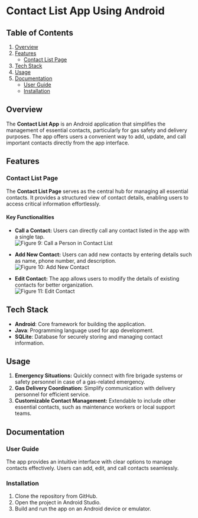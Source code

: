# Contact List App Using Android

## Table of Contents
1. [Overview](#overview)
2. [Features](#features)
   - [Contact List Page](#contact-list-page)
3. [Tech Stack](#tech-stack)
4. [Usage](#usage)
5. [Documentation](#documentation)
   - [User Guide](#user-guide)
   - [Installation](#installation)

## Overview
The **Contact List App** is an Android application that simplifies the management of essential contacts, particularly for gas safety and delivery purposes. The app offers users a convenient way to add, update, and call important contacts directly from the app interface.

## Features

### Contact List Page
The **Contact List Page** serves as the central hub for managing all essential contacts. It provides a structured view of contact details, enabling users to access critical information effortlessly.

#### Key Functionalities
- **Call a Contact:** Users can directly call any contact listed in the app with a single tap.  
  ![Figure 9: Call a Person in Contact List](#)

- **Add New Contact:** Users can add new contacts by entering details such as name, phone number, and description.  
  ![Figure 10: Add New Contact](#)

- **Edit Contact:** The app allows users to modify the details of existing contacts for better organization.  
  ![Figure 11: Edit Contact](#)

## Tech Stack
- **Android**: Core framework for building the application.
- **Java**: Programming language used for app development.
- **SQLite**: Database for securely storing and managing contact information.

## Usage
1. **Emergency Situations:** Quickly connect with fire brigade systems or safety personnel in case of a gas-related emergency.
2. **Gas Delivery Coordination:** Simplify communication with delivery personnel for efficient service.
3. **Customizable Contact Management:** Extendable to include other essential contacts, such as maintenance workers or local support teams.

## Documentation

### User Guide
The app provides an intuitive interface with clear options to manage contacts effectively. Users can add, edit, and call contacts seamlessly.

### Installation
1. Clone the repository from GitHub.
2. Open the project in Android Studio.
3. Build and run the app on an Android device or emulator.
